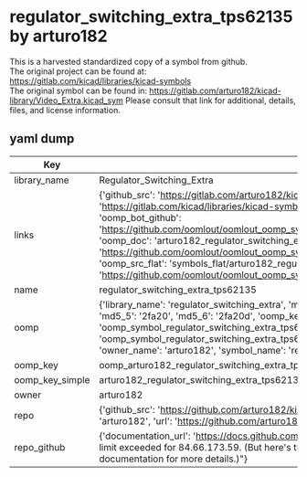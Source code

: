 # regulator_switching_extra_tps62135 by arturo182  
This is a harvested standardized copy of a symbol from github.  
The original project can be found at:  
https://gitlab.com/kicad/libraries/kicad-symbols  
The original symbol can be found in:
https://gitlab.com/arturo182/kicad-library/Video_Extra.kicad_sym
Please consult that link for additional, details, files, and license information.  
## yaml dump  
| Key | Value |  
| --- | --- |  
| library_name | Regulator_Switching_Extra |  
| links | {'github_src': 'https://gitlab.com/arturo182/kicad-library/Video_Extra.kicad_sym', 'github_src_repo': 'https://gitlab.com/kicad/libraries/kicad-symbols', 'oomp_bot': 'arturo182_regulator_switching_extra_tps62135/working', 'oomp_bot_github': 'https://github.com/oomlout/oomlout_oomp_symbol_bot/tree/main/arturo182_regulator_switching_extra_tps62135/working', 'oomp_doc': 'arturo182_regulator_switching_extra_tps62135/working', 'oomp_doc_github': 'https://github.com/oomlout/oomlout_oomp_symbol_doc/tree/main/arturo182_regulator_switching_extra_tps62135/working', 'oomp_src_flat': 'symbols_flat/arturo182_regulator_switching_extra_tps62135/working', 'oomp_src_flat_github': 'https://github.com/oomlout/oomlout_oomp_symbol_src/tree/main/arturo182_regulator_switching_extra_tps62135/working'} |  
| name | regulator_switching_extra_tps62135 |  
| oomp | {'library_name': 'regulator_switching_extra', 'md5': '2fa20d6da4edeb169ef9114d884ac7f0', 'md5_10': '2fa20d6da4', 'md5_5': '2fa20', 'md5_6': '2fa20d', 'oomp_key': 'oomp_regulator_switching_extra_tps62135', 'oomp_key_extra': 'oomp_symbol_regulator_switching_extra_tps62135', 'oomp_key_full': 'oomp_symbol_regulator_switching_extra_tps62135_2fa20d', 'oomp_key_simple': 'regulator_switching_extra_tps62135', 'owner_name': 'arturo182', 'symbol_name': 'regulator_switching_extra_tps62135'} |  
| oomp_key | oomp_arturo182_regulator_switching_extra_tps62135 |  
| oomp_key_simple | arturo182_regulator_switching_extra_tps62135 |  
| owner | arturo182 |  
| repo | {'github_src': 'https://github.com/arturo182/kicad-library/Video_Extra.kicad_sym', 'name': 'kicad-library', 'owner': 'arturo182', 'url': 'https://github.com/arturo182/kicad-library'} |  
| repo_github | {'documentation_url': 'https://docs.github.com/rest/overview/resources-in-the-rest-api#rate-limiting', 'message': "API rate limit exceeded for 84.66.173.59. (But here's the good news: Authenticated requests get a higher rate limit. Check out the documentation for more details.)"} |  

